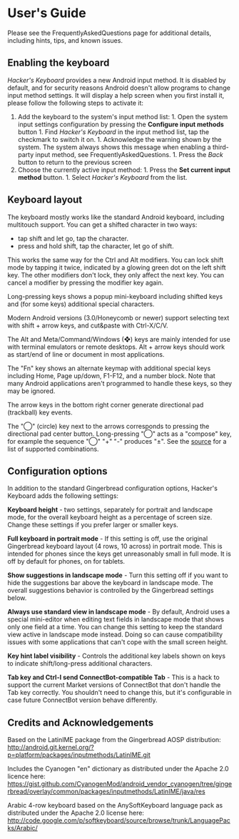 # User's Guide #

Please see the FrequentlyAskedQuestions page for additional details, including hints, tips, and known issues.

## Enabling the keyboard ##

_Hacker's Keyboard_ provides a new Android input method. It is disabled by default, and for security reasons Android doesn't allow programs to change input method settings. It will display a help screen when you first install it, please follow the following steps to activate it:

  1. Add the keyboard to the system's input method list:
    1. Open the system input settings configuration by pressing the **Configure input methods** button
    1. Find _Hacker's Keyboard_ in the input method list, tap the checkmark to switch it on.
    1. Acknowledge the warning shown by the system. The system always shows this message when enabling a third-party input method, see FrequentlyAskedQuestions.
    1. Press the _Back_ button to return to the previous screen
  1. Choose the currently active input method:
    1. Press the **Set current input method** button.
    1. Select <i>Hacker's Keyboard</i> from the list.

## Keyboard layout ##

The keyboard mostly works like the standard Android  keyboard, including multitouch support. You can get a shifted character in two ways:
  * tap shift and let go, tap the character.
  * press and hold shift, tap the character, let go of shift.

This works the same way for the Ctrl and Alt modifiers. You can lock shift mode by tapping it twice, indicated by a glowing green dot on the left shift key. The other modifiers don't lock, they only affect the next key. You can cancel a modifier by pressing the modifier key again.

Long-pressing keys shows a popup mini-keyboard including shifted keys and (for some keys) additional special characters.

Modern Android versions (3.0/Honeycomb or newer) support selecting text with shift + arrow keys, and cut&paste with Ctrl-X/C/V.

The Alt and Meta/Command/Windows (❖) keys are mainly intended for use with terminal emulators or remote desktops. Alt + arrow keys should work as start/end of line or document in most applications.

The "Fn" key shows an alternate keymap with additional special keys including Home, Page up/down, F1-F12, and a number block. Note that many Android applications aren't programmed to handle these keys, so they may be ignored.

The arrow keys in the bottom right corner generate directional pad (trackball) key events.

The "◯" (circle) key next to the arrows corresponds to pressing the directional pad center button. Long-pressing "◯" acts as a "compose" key, for example the sequence "◯" "+" "-" produces "±". See the [source](https://code.google.com/p/hackerskeyboard/source/browse/java/src/org/pocketworkstation/pckeyboard/ComposeSequence.java) for a list of supported combinations.

## Configuration options ##

In addition to the standard Gingerbread configuration options, Hacker's Keyboard adds the following settings:

**Keyboard height** - two settings, separately for portrait and landscape mode, for the overall keyboard height as a percentage of screen size. Change these settings if you prefer larger or smaller keys.

**Full keyboard in portrait mode** - If this setting is off, use the original Gingerbread keyboard layout (4 rows, 10 across) in portrait mode. This is intended for phones since the keys get unreasonably small in full mode. It is off by default for phones, on for tablets.

**Show suggestions in landscape mode** - Turn this setting off if you want to hide the suggestions bar above the keyboard in landscape mode. The overall suggestions behavior is controlled by the Gingerbread settings below.

**Always use standard view in landscape mode** - By default, Android uses a special mini-editor when editing text fields in landscape mode that shows only one field at a time. You can change this setting to keep the standard view active in landscape mode instead. Doing so can cause compatibility issues with some applications that can't cope with the small screen height.

**Key hint label visibility** - Controls the additional key labels shown on keys to indicate shift/long-press additional characters.

**Tab key and Ctrl-I send ConnectBot-compatible Tab** - This is a hack to support the current Market versions of ConnectBot that don't handle the Tab key correctly. You shouldn't need to change this, but it's configurable in case future ConnectBot version behave differently.

## Credits and Acknowledgements ##

Based on the LatinIME package from the Gingerbread AOSP distribution: http://android.git.kernel.org/?p=platform/packages/inputmethods/LatinIME.git

Includes the Cyanogen "en" dictionary as distributed under the Apache 2.0 licence here: https://gist.github.com/CyanogenMod/android_vendor_cyanogen/tree/gingerbread/overlay/common/packages/inputmethods/LatinIME/java/res

Arabic 4-row keyboard based on the AnySoftKeyboard language pack as distributed under the Apache 2.0 license here: http://code.google.com/p/softkeyboard/source/browse/trunk/LanguagePacks/Arabic/